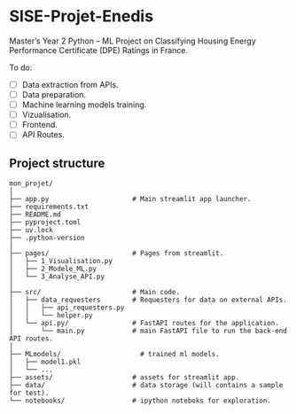 # SISE-Projet-Enedis
Master’s Year 2 Python – ML Project on Classifying Housing Energy Performance Certificate (DPE) Ratings in France.

To do:
- [ ] Data extraction from APIs.
- [ ] Data preparation.
- [ ] Machine learning models training.
- [ ] Vizualisation.
- [ ] Frontend.
- [ ] API Routes.

## Project structure
```
mon_projet/
│
├── app.py                     # Main streamlit app launcher.
├── requirements.txt
├── README.md
├── pyproject.toml
├── uv.lock
├── .python-version
│
├── pages/                     # Pages from streamlit.
│   ├── 1_Visualisation.py
│   ├── 2_Modele_ML.py
│   └── 3_Analyse_API.py
│
├── src/                       # Main code.
│   ├── data_requesters        # Requesters for data on external APIs.
│   │   ├── api_requesters.py
│   │   └── helper.py
│   └── api.py/                # FastAPI routes for the application.
│       └── main.py            # main FastAPI file to run the back-end API routes.
│
├── MLmodels/                    # trained ml models.
│   ├── model1.pkl
│   └── ...
├── assets/                    # assets for streamlit app.
├── data/                      # data storage (will contains a sample for test).
└── notebooks/                 # ipython noteboks for exploration.                     
```